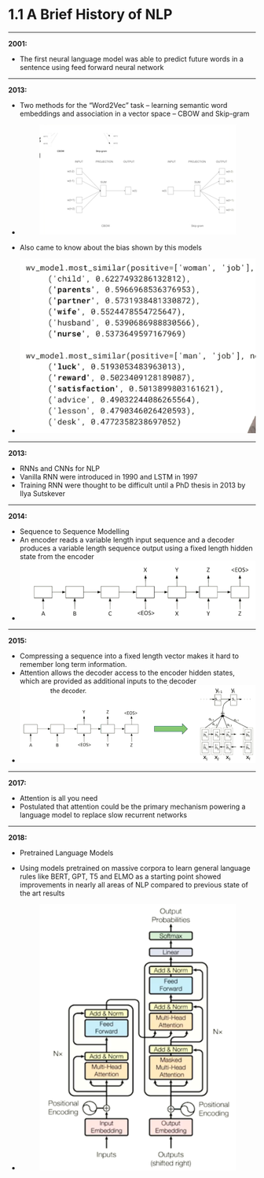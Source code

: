 # 1.1 A Brief History of NLP



***

**2001:**

* The first neural language model was able to predict future words in a sentence using feed forward neural network



***

**2013:**

* Two methods for the “Word2Vec” task – learning semantic word embeddings and association in a vector space – CBOW and Skip-gram
*   &#x20;     &#x20;

    <figure><img src="../../.gitbook/assets/image (4) (1) (1).png" alt=""><figcaption></figcaption></figure>
* Also came to know about the bias shown by this models
* ![](<../../.gitbook/assets/image (1) (1) (1) (1) (1).png>)

&#x20;

***

**2013:**

* RNNs and CNNs for NLP
* Vanilla RNN were introduced in 1990 and LSTM in 1997
* Training RNN were thought to be difficult until a PhD thesis in 2013 by Ilya Sutskever



***

**2014:**

* Sequence to Sequence Modelling
* An encoder reads a variable length input sequence and a decoder produces a variable length sequence output using a fixed length hidden state from the encoder
* ![](<../../.gitbook/assets/image (2) (1) (1) (1) (1).png>)

&#x20;

***

**2015:**

* Compressing a sequence into a fixed length vector makes it hard to remember long term information.
* Attention allows the decoder access to the encoder hidden states, which are provided as additional inputs to the decoder
* ![](<../../.gitbook/assets/image (3) (1) (1) (1) (1).png>)



***

**2017:**

* Attention is all you need
* Postulated that attention could be the primary mechanism powering a language model to replace slow recurrent networks

&#x20;

***

**2018:**

* Pretrained Language Models
* Using models pretrained on massive corpora to learn general language rules like BERT, GPT, T5 and ELMO as a starting point showed improvements in nearly all areas of NLP compared to previous state of the art results
*   &#x20;     &#x20;

    <figure><img src="../../.gitbook/assets/image (4) (1) (1) (1).png" alt=""><figcaption></figcaption></figure>

&#x20;

&#x20;

&#x20;
